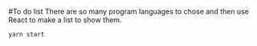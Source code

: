 #To do list
There are so many program languages to chose and then use React to make a list to show them.

```bash
yarn start
```